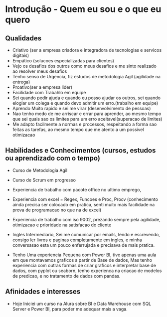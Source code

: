# Introdução - Quem eu sou e o que eu quero


## Qualidades
- Criativo (ser a empresa criadora e integradora de tecnologias e servicos digitais)
- Empático (solucoes especializadas para clientes)
- Vejo os desafios dos outros como meus desafios e me sinto realizado ao resolver meus desafios
- Tenho senso de Urgencia, fiz estudos de metodologia Agil (agilidade na entrega)
- Proativo(ser a empresa lider)
- Facilidade com Trabahlo em equipe
- Sei quando pedir ajuda e quando eu posso ajudar os outros, sei quando elogiar um colega e quando devo admitir um erro.(trabalho em equipe)
- Aprendo Muito rapido e sei me virar (desenvolvimento de pessoas)
- Nao tenho medo de me arriscar e errar para aprender, ao mesmo tempo que sei quais sao os limites para um erro aceitavel(superacao de limites)
- Me adapto facilmente a normas e processos, respeitando a forma sao feitas as tarefas, ao mesmo tempo que me atento a um possivel otimizacao




## Habilidades e Conhecimentos (cursos, estudos ou aprendizado com o tempo)
- Curso de Metodologia Agil
- Curso de Scrum em progresso
- Experiencia de trabalho com pacote office no ultimo emprego,
- Experiencia com excel = Regex, Funcoes e Proc, Procv (conhecimento ainda precisa ser colocado em pratica, senti muito mais facilidade na prova de programacao no que na de excel)
- Experiencia de trabalho com iso 9002, prezando sempre pela agilidade, otimizacao e prioridade na satisfacao do cliente
- Ingles Intermediario, Sei me comunicar por emails, lendo e escrevendo, consigo ler livros e paginas completamente em ingles, e minha conversasao esta um pouco enferrujada e precisava de mais pratica.

- Tenho Uma experiencia Pequena com Power BI, tive apenas uma aula em que montavamos graficos a partir de Base de dados, Mas tenho experiencia com outras formas de criar graficos e interpretar base de dados, com pyplot ou seaborn, tenho experienca na criacao de  modelos de predicao, e no tratamento de dados com pandas. 



## Afinidades e interesses

- Hoje Iniciei um curso na Alura sobre BI e Data Warehouse com SQL Server e Power BI, para poder me adequar mais a vaga.

